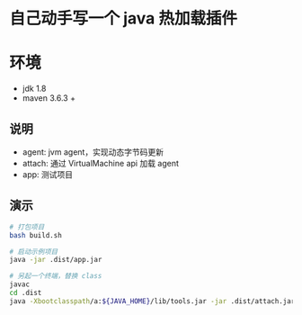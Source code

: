 # 自己动手写一个 java 热加载插件

# 环境

- jdk 1.8
- maven 3.6.3 +

## 说明

- agent: jvm agent，实现动态字节码更新 
- attach: 通过 VirtualMachine api 加载 agent
- app: 测试项目


## 演示

```bash
# 打包项目
bash build.sh

# 启动示例项目
java -jar .dist/app.jar

# 另起一个终端，替换 class
javac 
cd .dist
java -Xbootclasspath/a:${JAVA_HOME}/lib/tools.jar -jar .dist/attach.jar ${classFilePath}
```












